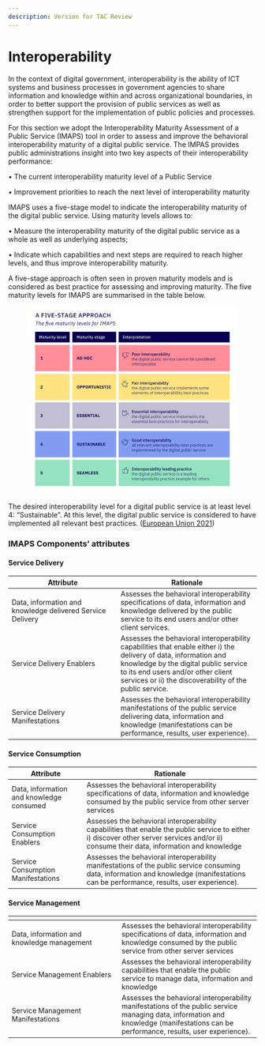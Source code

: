 ```yaml
---
description: Version for TAC Review
---
```


# Interoperability

In the context of digital government, interoperability is the ability of ICT systems and business processes in government agencies to share information and knowledge within and across organizational boundaries, in order to better support the provision of public services as well as strengthen support for the implementation of public policies and processes.&#x20;

For this section we adopt the Interoperability Maturity Assessment of a Public Service (IMAPS)  tool in order to assess and improve the behavioral interoperability maturity of a digital public service.  The IMPAS provides public administrations insight into two key aspects of their interoperability performance:&#x20;

• The current interoperability maturity level of a Public Service&#x20;

• Improvement priorities to reach the next level of interoperability maturity&#x20;

&#x20;

IMAPS uses a five-stage model to indicate the interoperability maturity of the digital public service. Using maturity levels allows to:&#x20;

• Measure the interoperability maturity of the digital public service as a whole as well as underlying aspects;&#x20;

• Indicate which capabilities and next steps are required to reach higher levels, and thus improve interoperability maturity.&#x20;

&#x20;&#x20;

A five-stage approach is often seen in proven maturity models and is considered as best practice for assessing and improving maturity. The five maturity levels for IMAPS are summarised in the table below.&#x20;

<figure><img src="../../../.gitbook/assets/29.-Table-5-stage-approach (6).jpg" alt=""><figcaption></figcaption></figure>

The desired interoperability level for a digital public service is at least level 4: “Sustainable”. At this level, the digital public service is considered to have implemented all relevant best practices. ([European Union 2021](https://joinup.ec.europa.eu/sites/default/files/distribution/access\_url/2021-09/6314de11-0846-4fa6-970f-58feca63aede/IMAPS%20v2.0.0%20User%20Guide.pdf))

### IMAPS Components’ attributes&#x20;

#### Service Delivery

<table><thead><tr><th width="207">Attribute</th><th>Rationale</th></tr></thead><tbody><tr><td>Data, information and knowledge delivered Service Delivery</td><td>Assesses the behavioral interoperability specifications of data, information and knowledge delivered by the public service to its end users and/or other client services.</td></tr><tr><td>Service Delivery Enablers</td><td>Assesses the behavioral interoperability capabilities that enable either i) the delivery of data, information and knowledge by the digital public service to its end users and/or other client services or ii) the discoverability of the public service.</td></tr><tr><td>Service Delivery Manifestations</td><td>Assesses the behavioral interoperability manifestations of the public service delivering data, information and knowledge (manifestations can be performance, results, user experience).</td></tr></tbody></table>

#### Service Consumption

| Attribute                                | Rationale                                                                                                                                                                                 |
| ---------------------------------------- | ----------------------------------------------------------------------------------------------------------------------------------------------------------------------------------------- |
| Data, information and knowledge consumed | Assesses the behavioral interoperability specifications of data, information and knowledge consumed by the public service from other server services                                      |
| Service Consumption Enablers             | Assesses the behavioral interoperability capabilities that enable the public service to either i) discover other server services and/or ii) consume their data, information and knowledge |
| Service Consumption Manifestations       | Assesses the behavioral interoperability manifestations of the public service consuming data, information and knowledge (manifestations can be performance, results, user experience).    |

#### Service Management

<table><thead><tr><th width="209"></th><th></th></tr></thead><tbody><tr><td>Data, information and knowledge management</td><td>Assesses the behavioral interoperability specifications of data, information and knowledge consumed by the public service from other server services</td></tr><tr><td>Service Management Enablers</td><td>Assesses the behavioral interoperability capabilities that enable the public service to manage data, information and knowledge</td></tr><tr><td>Service Management Manifestations</td><td>Assesses the behavioral interoperability manifestations of the public service managing data, information and knowledge (manifestations can be performance, results, user experience).</td></tr></tbody></table>
